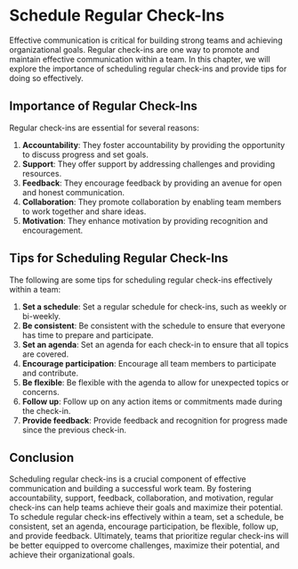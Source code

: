 # Schedule Regular Check-Ins

Effective communication is critical for building strong teams and achieving organizational goals. Regular check-ins are one way to promote and maintain effective communication within a team. In this chapter, we will explore the importance of scheduling regular check-ins and provide tips for doing so effectively.

## Importance of Regular Check-Ins

Regular check-ins are essential for several reasons:

1. **Accountability**: They foster accountability by providing the opportunity to discuss progress and set goals.
2. **Support**: They offer support by addressing challenges and providing resources.
3. **Feedback**: They encourage feedback by providing an avenue for open and honest communication.
4. **Collaboration**: They promote collaboration by enabling team members to work together and share ideas.
5. **Motivation**: They enhance motivation by providing recognition and encouragement.

## Tips for Scheduling Regular Check-Ins

The following are some tips for scheduling regular check-ins effectively within a team:

1. **Set a schedule**: Set a regular schedule for check-ins, such as weekly or bi-weekly.
2. **Be consistent**: Be consistent with the schedule to ensure that everyone has time to prepare and participate.
3. **Set an agenda**: Set an agenda for each check-in to ensure that all topics are covered.
4. **Encourage participation**: Encourage all team members to participate and contribute.
5. **Be flexible**: Be flexible with the agenda to allow for unexpected topics or concerns.
6. **Follow up**: Follow up on any action items or commitments made during the check-in.
7. **Provide feedback**: Provide feedback and recognition for progress made since the previous check-in.

## Conclusion

Scheduling regular check-ins is a crucial component of effective communication and building a successful work team. By fostering accountability, support, feedback, collaboration, and motivation, regular check-ins can help teams achieve their goals and maximize their potential. To schedule regular check-ins effectively within a team, set a schedule, be consistent, set an agenda, encourage participation, be flexible, follow up, and provide feedback. Ultimately, teams that prioritize regular check-ins will be better equipped to overcome challenges, maximize their potential, and achieve their organizational goals.
